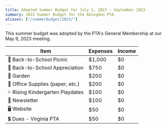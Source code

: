 ```yaml
---
title: Adopted Summer Budget for July 1, 2023 — September 2023
summary: 2023 Summer Budget for the Abingdon PTA.
aliases: ["/summerbudget/2023/"]
---
```


This summer budget was adopted by the PTA's General Membership at our May 9, 2023 meeting.

| Item                             | Expenses  | Income |
| -------------------------------- | ------ | -- |
| 👋 Back-to-School Picnic         | $1,000 | $0 |
| 🙏 Back-to-School Appreciation   | $750   | $0 |
| 🍅 Garden                        | $200   | $0 |
| 📝 Office Supplies (paper, etc.) | $200   | $0 |
| 💦 Rising Kindergarten Playdates | $100   | $0 |
| 📰 Newsletter                    | $100   | $0 |
| 🖥️ Website                       | $50    | $0 |
| 💲 Dues - Virginia PTA           | $50    | $0 |